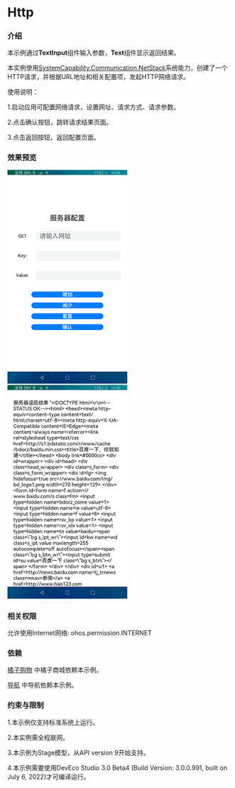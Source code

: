 # Http

### 介绍

本示例通过**TextInput**组件输入参数，**Text**组件显示返回结果。

本实例使用[SystemCapability.Communication.NetStack](https://gitee.com/openharmony/docs/blob/master/zh-cn/application-dev/reference/apis/js-apis-http.md)系统能力，创建了一个HTTP请求，并根据URL地址和相关配置项，发起HTTP网络请求。

使用说明：

1.启动应用可配置网络请求，设置网址、请求方式、请求参数。

2.点击确认按钮，跳转请求结果页面。

3.点击返回按钮，返回配置页面。

### 效果预览

![](screenshots/device/index.png) ![](screenshots/device/result.png)

### 相关权限

允许使用Internet网络: ohos.permission.INTERNET

### 依赖

[橘子购物](https://gitee.com/openharmony/app_samples/tree/master/AppSample/OrangeShopping) 中橘子商城依赖本示例。

[导航](https://gitee.com/openharmony/app_samples/tree/master/AppSample/OrangeShopping) 中导航依赖本示例。

### 约束与限制

1.本示例仅支持标准系统上运行。

2.本实例需全程联网。

3.本示例为Stage模型，从API version 9开始支持。

4.本示例需要使用DevEco Studio 3.0 Beta4 (Build Version: 3.0.0.991, built on July 6, 2022)才可编译运行。
